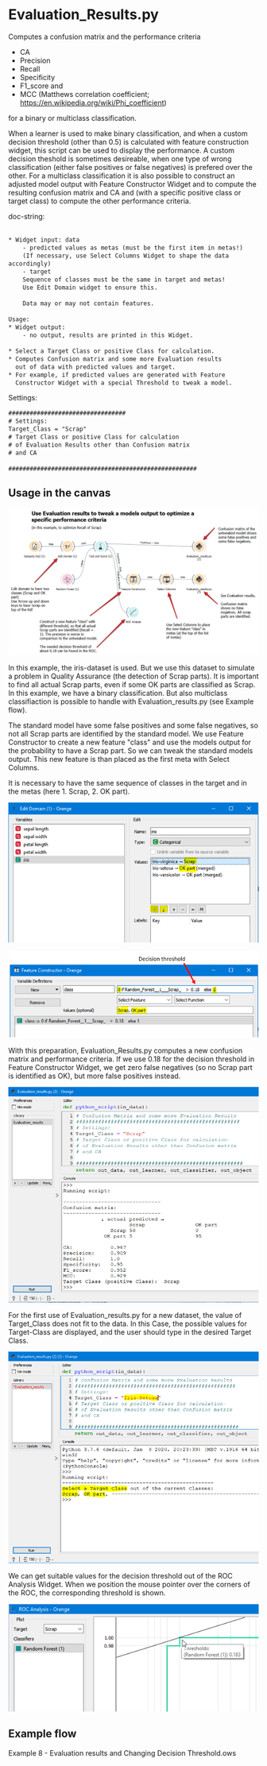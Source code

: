 # Evaluation_Results.py
Computes a confusion matrix and the performance criteria 
- CA
- Precision
- Recall
- Specificity
- F1_score and
- MCC (Matthews correlation coefficient; https://en.wikipedia.org/wiki/Phi_coefficient)

for a binary or multiclass classification.

When a learner is used to make binary classification, and when a custom decision threshold (other than 0.5) is calculated with 
feature construction widget, this script can be used to display the performance.
A custom decision theshold is sometimes desireable, when one type of wrong classification (either false positives or false negatives) 
is prefered over the other. 
For a multiclass classification it is also possible to construct an adjusted model output with Feature Constructor Widget and to compute
the resulting confusion matrix and CA and (with a specific positive class or target class) to compute the other performance criteria.

doc-string:

```

* Widget input: data
    - predicted values as metas (must be the first item in metas!)
    (If necessary, use Select Columns Widget to shape the data accordingly)
    - target
    Sequence of classes must be the same in target and metas! 
    Use Edit Domain widget to ensure this.

    Data may or may not contain features.

Usage:
* Widget output: 
    - no output, results are printed in this Widget.

* Select a Target Class or positive Class for calculation.
* Computes Confusion matrix and some more Evaluation results
  out of data with predicted values and target.
* For example, if predicted values are generated with Feature
  Constructor Widget with a special Threshold to tweak a model.

```

Settings:
```
#################################
# Settings:
Target_Class = "Scrap"
# Target Class or positive Class for calculation 
# of Evaluation Results other than Confusion matrix
# and CA

#####################################################
```

## Usage in the canvas

![](images/evaluation-results_01.png)

In this example, the iris-dataset is used. But we use this dataset to simulate a problem in Quality Assurance (the detection of Scrap parts). It is important to find all actual Scrap parts, even if some OK parts are classified as Scrap. In this example, we have a binary classification. But also multiclass classifiaction is possible to handle with Evaluation_results.py (see Example flow).

The standard model have some false positives and some false negatives, so not all Scrap parts are identified by the standard model. We use Feature Constructor to create a new feature "class" and use the models output for the probability to have a Scrap part. So we can tweak the standard models output. This new feature is than placed as the first meta with Select Columns.

It is necessary to have the same sequence of classes in the target and in the metas (here 1. Scrap, 2. OK part).

![](images/evaluation-results_02.png)

![](images/evaluation-results_03.png)

With this preparation, Evaluation_Results.py computes a new confusion matrix and performance criteria. If we use 0.18 for the decision threshold in Feature Constructor Widget, we get zero false negatives (so no Scrap part is identified as OK), but more false positives instead. 

![](images/evaluation-results_04.png)

For the first use of Evaluation_results.py for a new dataset, the value of Target_Class does not fit to the data. In this Case, the possible values for Target-Class are displayed, and the user should type in the desired Target Class.

![](images/evaluation-results_05.png)

We can get suitable values for the decision threshold out of the ROC Analysis Widget. When we position the mouse pointer over the corners of the ROC, the corresponding threshold is shown.

![](images/evaluation-results_06.png)

## Example flow 
Example 8 - Evaluation results and Changing Decision Threshold.ows

